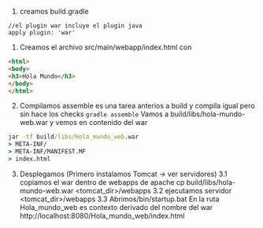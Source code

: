 1. creamos build.gradle 
```
//el plugin war incluye el plugin java
apply plugin: 'war'
```

1. Creamos el archivo src/main/webapp/index.html con 
```html
<html>
<body>
<h3>Hola Mundo</h3>    
</body>
</html>
```

2. Compilamos
assemble es una tarea anterios a build y compila igual pero sin hace los checks
`gradle assemble`
Vamos a build/libs/hola-mundo-web.war y vemos en contenido del war
```cmd
jar -tf build/libs/Hola_mundo_web.war
> META-INF/
> META-INF/MANIFEST.MF
> index.html
```

3. Desplegamos
(Primero instalamos Tomcat -> ver servidores)
3.1 copiamos el war dentro de webapps de apache
cp build/libs/hola-mundo-web.war <tomcat_dir>/webapps
3.2 ejecutamos servidor
<tomcat_dir>/webapps
3.3 Abrimos/bin/startup.bat
En la ruta Hola_mundo_web es contexto derivado del nombre del war
http://localhost:8080/Hola_mundo_web/index.html